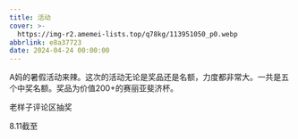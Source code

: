 ```yaml
---
title: 活动
cover: >-
  https://img-r2.amemei-lists.top/q78kg/113951050_p0.webp
abbrlink: e8a37723
date: 2024-04-24 00:00:00
---
```


A妈的暑假活动来辣。这次的活动无论是奖品还是名额，力度都非常大。一共是五个中奖名额。奖品为价值200+的赛丽亚斐济杯。

老样子评论区抽奖

8.11截至